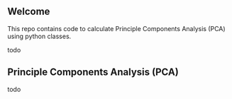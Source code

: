 ## Welcome
This repo contains code to calculate Principle Components Analysis (PCA) using python classes.

todo

## Principle Components Analysis (PCA)
todo
